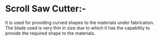 

# **Scroll Saw Cutter:-**  

It is used for providing curved shapes to the materials under fabrication. The blade used is very thin in size       due to which it has the capability to provide the required shape to the materials.
